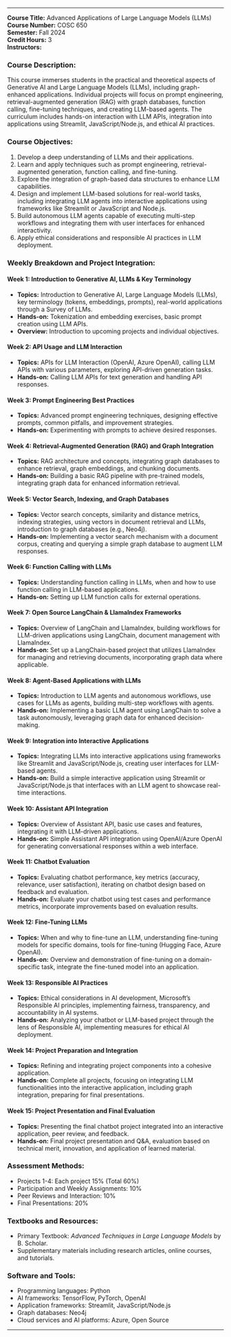 
---

**Course Title:** Advanced Applications of Large Language Models (LLMs)  
**Course Number:** COSC 650  
**Semester:** Fall 2024  
**Credit Hours:** 3  
**Instructors:**

### **Course Description:**  
This course immerses students in the practical and theoretical aspects of Generative AI and Large Language Models (LLMs), including graph-enhanced applications. Individual projects will focus on prompt engineering, retrieval-augmented generation (RAG) with graph databases, function calling, fine-tuning techniques, and creating LLM-based agents. The curriculum includes hands-on interaction with LLM APIs, integration into applications using Streamlit, JavaScript/Node.js, and ethical AI practices.

### **Course Objectives:**  
1. Develop a deep understanding of LLMs and their applications.
2. Learn and apply techniques such as prompt engineering, retrieval-augmented generation, function calling, and fine-tuning.
3. Explore the integration of graph-based data structures to enhance LLM capabilities.
4. Design and implement LLM-based solutions for real-world tasks, including integrating LLM agents into interactive applications using frameworks like Streamlit or JavaScript and Node.js.
5. Build autonomous LLM agents capable of executing multi-step workflows and integrating them with user interfaces for enhanced interactivity.
6. Apply ethical considerations and responsible AI practices in LLM deployment.

### **Weekly Breakdown and Project Integration:**

#### **Week 1: Introduction to Generative AI, LLMs & Key Terminology**
- **Topics:** Introduction to Generative AI, Large Language Models (LLMs), key terminology (tokens, embeddings, prompts), real-world applications through a Survey of LLMs.
- **Hands-on:** Tokenization and embedding exercises, basic prompt creation using LLM APIs.
- **Overview:** Introduction to upcoming projects and individual objectives.

#### **Week 2: API Usage and LLM Interaction**
- **Topics:** APIs for LLM Interaction (OpenAI, Azure OpenAI), calling LLM APIs with various parameters, exploring API-driven generation tasks.
- **Hands-on:** Calling LLM APIs for text generation and handling API responses.

#### **Week 3: Prompt Engineering Best Practices**
- **Topics:** Advanced prompt engineering techniques, designing effective prompts, common pitfalls, and improvement strategies.
- **Hands-on:** Experimenting with prompts to achieve desired responses.

#### **Week 4: Retrieval-Augmented Generation (RAG) and Graph Integration**
- **Topics:** RAG architecture and concepts, integrating graph databases to enhance retrieval, graph embeddings, and chunking documents.
- **Hands-on:** Building a basic RAG pipeline with pre-trained models, integrating graph data for enhanced information retrieval.

#### **Week 5: Vector Search, Indexing, and Graph Databases**
- **Topics:** Vector search concepts, similarity and distance metrics, indexing strategies, using vectors in document retrieval and LLMs, introduction to graph databases (e.g., Neo4j).
- **Hands-on:** Implementing a vector search mechanism with a document corpus, creating and querying a simple graph database to augment LLM responses.

#### **Week 6: Function Calling with LLMs**
- **Topics:** Understanding function calling in LLMs, when and how to use function calling in LLM-based applications.
- **Hands-on:** Setting up LLM function calls for external operations.

#### **Week 7: Open Source LangChain & LlamaIndex Frameworks**
- **Topics:** Overview of LangChain and LlamaIndex, building workflows for LLM-driven applications using LangChain, document management with LlamaIndex.
- **Hands-on:** Set up a LangChain-based project that utilizes LlamaIndex for managing and retrieving documents, incorporating graph data where applicable.

#### **Week 8: Agent-Based Applications with LLMs**
- **Topics:** Introduction to LLM agents and autonomous workflows, use cases for LLMs as agents, building multi-step workflows with agents.
- **Hands-on:** Implementing a basic LLM agent using LangChain to solve a task autonomously, leveraging graph data for enhanced decision-making.

#### **Week 9: Integration into Interactive Applications**
- **Topics:** Integrating LLMs into interactive applications using frameworks like Streamlit and JavaScript/Node.js, creating user interfaces for LLM-based agents.
- **Hands-on:** Build a simple interactive application using Streamlit or JavaScript/Node.js that interfaces with an LLM agent to showcase real-time interactions.

#### **Week 10: Assistant API Integration**
- **Topics:** Overview of Assistant API, basic use cases and features, integrating it with LLM-driven applications.
- **Hands-on:** Simple Assistant API integration using OpenAI/Azure OpenAI for generating conversational responses within a web interface.

#### **Week 11: Chatbot Evaluation**
- **Topics:** Evaluating chatbot performance, key metrics (accuracy, relevance, user satisfaction), iterating on chatbot design based on feedback and evaluation.
- **Hands-on:** Evaluate your chatbot using test cases and performance metrics, incorporate improvements based on evaluation results.

#### **Week 12: Fine-Tuning LLMs**
- **Topics:** When and why to fine-tune an LLM, understanding fine-tuning models for specific domains, tools for fine-tuning (Hugging Face, Azure OpenAI).
- **Hands-on:** Overview and demonstration of fine-tuning on a domain-specific task, integrate the fine-tuned model into an application.

#### **Week 13: Responsible AI Practices**
- **Topics:** Ethical considerations in AI development, Microsoft’s Responsible AI principles, implementing fairness, transparency, and accountability in AI systems.
- **Hands-on:** Analyzing your chatbot or LLM-based project through the lens of Responsible AI, implementing measures for ethical AI deployment.

#### **Week 14: Project Preparation and Integration**
- **Topics:** Refining and integrating project components into a cohesive application.
- **Hands-on:** Complete all projects, focusing on integrating LLM functionalities into the interactive application, including graph integration, preparing for final presentations.

#### **Week 15: Project Presentation and Final Evaluation**
- **Topics:** Presenting the final chatbot project integrated into an interactive application, peer review, and feedback.
- **Hands-on:** Final project presentation and Q&A, evaluation based on technical merit, innovation, and application of learned material.

### **Assessment Methods:**  
- Projects 1-4: Each project 15% (Total 60%)  
- Participation and Weekly Assignments: 10%  
- Peer Reviews and Interaction: 10%  
- Final Presentations: 20%  

### **Textbooks and Resources:**  
- Primary Textbook: *Advanced Techniques in Large Language Models* by B. Scholar.  
- Supplementary materials including research articles, online courses, and tutorials.  

### **Software and Tools:**  
- Programming languages: Python  
- AI frameworks: TensorFlow, PyTorch, OpenAI  
- Application frameworks: Streamlit, JavaScript/Node.js  
- Graph databases: Neo4j  
- Cloud services and AI platforms: Azure, Open Source  

---
